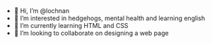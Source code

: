 - 👋 Hi, I’m @lochnan
- 👀 I’m interested in hedgehogs, mental health and learning english
- 🌱 I’m currently learning HTML and CSS
- 💞️ I’m looking to collaborate on designing a web page

<!---
lochnan/lochnan is a ✨ special ✨ repository because its `README.md` (this file) appears on your GitHub profile.
You can click the Preview link to take a look at your changes.
--->
